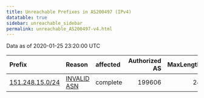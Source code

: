 ```yaml
---
title: Unreachable Prefixes in AS200497 (IPv4)
datatable: true
sidebar: unreachable_sidebar
permalink: unreachable_AS200497-v4.html
---
```


Data as of 2020-01-25 23:20:00 UTC


<div class="datatable-begin"></div>

| Prefix                                                   | Reason                                                                                                  | affected   |   Authorized AS |   MaxLength | Anchor                                         |   unreachable /24s |
|:---------------------------------------------------------|:--------------------------------------------------------------------------------------------------------|:-----------|----------------:|------------:|:-----------------------------------------------|-------------------:|
| [151.248.15.0/24](https://stat.ripe.net/151.248.15.0/24) | [INVALID ASN](https://rpki-validator.ripe.net/announcement-preview?asn=AS200497&prefix=151.248.15.0/24) | complete   |          199606 |          24 | [RIPE](unreachable_RIPE_NCC_RPKI_Root-v4.html) |                  1 |

<div class="datatable-end"></div>